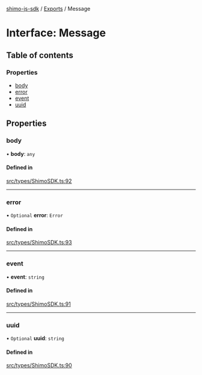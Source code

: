 [shimo-js-sdk](../README.md) / [Exports](../modules.md) / Message

# Interface: Message

## Table of contents

### Properties

- [body](Message.md#body)
- [error](Message.md#error)
- [event](Message.md#event)
- [uuid](Message.md#uuid)

## Properties

### body

• **body**: `any`

#### Defined in

[src/types/ShimoSDK.ts:92](https://github.com/shimohq/shimo-js-sdk/blob/f4d10e7/src/types/ShimoSDK.ts#L92)

___

### error

• `Optional` **error**: `Error`

#### Defined in

[src/types/ShimoSDK.ts:93](https://github.com/shimohq/shimo-js-sdk/blob/f4d10e7/src/types/ShimoSDK.ts#L93)

___

### event

• **event**: `string`

#### Defined in

[src/types/ShimoSDK.ts:91](https://github.com/shimohq/shimo-js-sdk/blob/f4d10e7/src/types/ShimoSDK.ts#L91)

___

### uuid

• `Optional` **uuid**: `string`

#### Defined in

[src/types/ShimoSDK.ts:90](https://github.com/shimohq/shimo-js-sdk/blob/f4d10e7/src/types/ShimoSDK.ts#L90)
